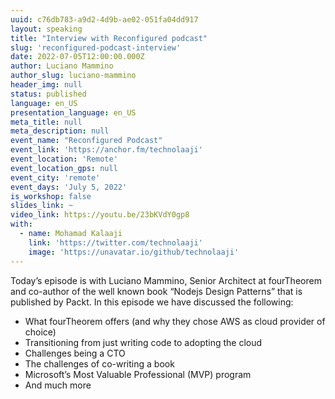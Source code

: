 ```yaml
---
uuid: c76db783-a9d2-4d9b-ae02-051fa04dd917
layout: speaking
title: "Interview with Reconfigured podcast"
slug: 'reconfigured-podcast-interview'
date: 2022-07-05T12:00:00.000Z
author: Luciano Mammino
author_slug: luciano-mammino
header_img: null
status: published
language: en_US
presentation_language: en_US
meta_title: null
meta_description: null
event_name: "Reconfigured Podcast"
event_link: 'https://anchor.fm/technolaaji'
event_location: 'Remote'
event_location_gps: null
event_city: 'remote'
event_days: 'July 5, 2022'
is_workshop: false
slides_link: ~
video_link: https://youtu.be/23bKVdY0gp8 
with:
  - name: Mohamad Kalaaji
    link: 'https://twitter.com/technolaaji'
    image: 'https://unavatar.io/github/technolaaji'
---
```


Today’s episode is with Luciano Mammino, Senior Architect at fourTheorem and co-author of the well known book “Nodejs Design Patterns” that is published by Packt. In this episode we have discussed the following:

  - What fourTheorem offers (and why they chose AWS as cloud provider of choice)
  - Transitioning from just writing code to adopting the cloud
  - Challenges being a CTO
  - The challenges of co-writing a book
  - Microsoft’s Most Valuable Professional (MVP) program 
  - And much more 
